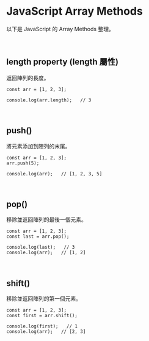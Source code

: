 # JavaScript Array Methods

以下是 JavaScript 的 Array Methods 整理。

<br />

## length property (length 屬性)

返回陣列的長度。

```
const arr = [1, 2, 3];

console.log(arr.length);   // 3
```

<br />

## push()

將元素添加到陣列的末尾。

```
const arr = [1, 2, 3];
arr.push(5);

console.log(arr);   // [1, 2, 3, 5]
```

<br />

## pop()

移除並返回陣列的最後一個元素。

```
const arr = [1, 2, 3];
const last = arr.pop();

console.log(last);   // 3
console.log(arr);   // [1, 2]
```

<br />

## shift()

移除並返回陣列的第一個元素。

```
const arr = [1, 2, 3];
const first = arr.shift();

console.log(first);   // 1
console.log(arr);   // [2, 3]
```
